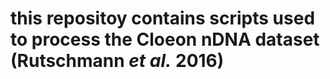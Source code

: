 # this repositoy contains scripts used to process the Cloeon nDNA dataset (Rutschmann *et al.* 2016)
